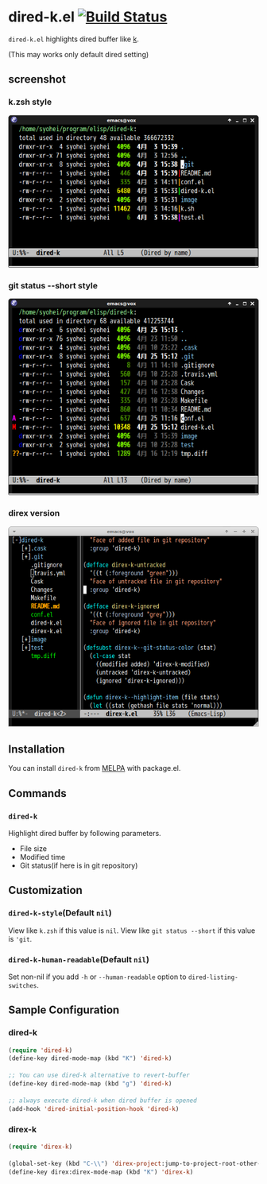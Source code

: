 # dired-k.el [![Build Status](https://travis-ci.org/syohex/emacs-dired-k.png)](https://travis-ci.org/syohex/emacs-dired-k)

`dired-k.el` highlights dired buffer like [k](https://github.com/supercrabtree/k).

(This may works only default dired setting)


## screenshot

### k.zsh style

![dired-k](image/dired-k.png)

### git status --short style

![dired-k-git-style](image/dired-k-style-git.png)

### direx version

![direx-k](image/direx-k.png)


## Installation

You can install `dired-k` from [MELPA](http://melpa.milkbox.net/) with package.el.


## Commands

### `dired-k`

Highlight dired buffer by following parameters.

- File size
- Modified time
- Git status(if here is in git repository)


## Customization

### `dired-k-style`(Default `nil`)

View like `k.zsh` if this value is `nil`. View like `git status --short` if
this value is `'git`.

### `dired-k-human-readable`(Default `nil`)

Set non-nil if you add `-h` or `--human-readable` option to `dired-listing-switches`.


## Sample Configuration

### dired-k
```lisp
(require 'dired-k)
(define-key dired-mode-map (kbd "K") 'dired-k)

;; You can use dired-k alternative to revert-buffer
(define-key dired-mode-map (kbd "g") 'dired-k)

;; always execute dired-k when dired buffer is opened
(add-hook 'dired-initial-position-hook 'dired-k)
```

### direx-k
```lisp
(require 'direx-k)

(global-set-key (kbd "C-\\") 'direx-project:jump-to-project-root-other-window)
(define-key direx:direx-mode-map (kbd "K") 'direx-k)
```
